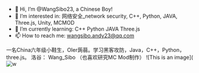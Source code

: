 - 👋 Hi, I’m @WangSibo23, a Chinese Boy!
- 👀 I’m interested in:		网络安全_network security, C++, Python, JAVA, Three.js, Unity, MCMOD
- 🌱 I’m currently learning:		C++ Python JAVA Three.js
- 📫 How to reach me: wangsibo.andy23@qq.com


一名China六年级小鞋生，OIer蒟蒻。学习黑客攻防，Java，C++，Python，three.js。 洛谷： Wang_Sibo 
（也喜欢研究MC Mod制作）
![This is an image](![w](https://myoctocat.com/assets/images/base-octocat.svg)
